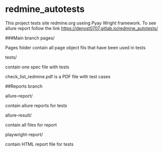 # redmine_autotests
This project tests site redmine.org useing Pyay Wright framework.
To see allure report follow the link https://denyst0707.gitlab.io/redmine_autotests/

###Main branch
  pages/

  Pages folder contain all page object fils that have been used in tests

  tests/

  contain one spec file with tests

  check_list_redmine.pdf is a PDF file with test cases

##Reports branch

  allure-report/

  contain allure reports for tests
  
  allure-result/
  
  contain all files for report
  
  playwright-report/
  
  contain HTML report file for tests
